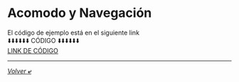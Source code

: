 # Acomodo y Navegación

El código de ejemplo está en el siguiente link<br>
⬇️⬇️⬇️⬇️⬇️⬇️ CÓDIGO ⬇️⬇️⬇️⬇️⬇️⬇️<br>
[LINK DE CÓDIGO](../programas/3.-layoutYRutas.html)

---

[*Volver* **&ldca;**](/02%20-%20HTML/README.md "Regresar a página anterior")